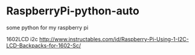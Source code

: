 # RaspberryPi-python-auto
some python for my raspberry pi

1602LCD i2c http://www.instructables.com/id/Raspberry-Pi-Using-1-I2C-LCD-Backpacks-for-1602-Sc/
